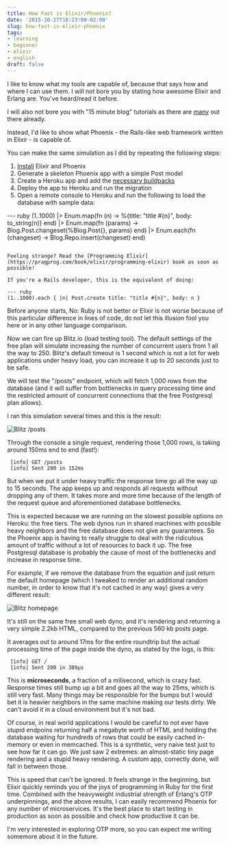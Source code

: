 ```yaml
---
title: How Fast is Elixir/Phoenix?
date: '2015-10-27T16:23:00-02:00'
slug: how-fast-is-elixir-phoenix
tags:
- learning
- beginner
- elixir
- english
draft: false
---
```


I like to know what my tools are capable of, because that says how and where I can use them. I will not bore you by stating how awesome Elixir and Erlang are. You've heard/read it before.

I will also not bore you with "15 minute blog" tutorials as there are [many](https://medium.com/@diamondgfx/introduction-fe138ac6079d#.iemenrs71) out there already.

Instead, I'd like to show what Phoenix - the Rails-like web framework written in Elixir - is capable of.

You can make the same simulation as I did by repeating the following steps:

1. [Install](http://www.phoenixframework.org/docs/installation) Elixir and Phoenix
2. Generate a skeleton Phoenix app with a simple Post model
3. Create a Heroku app and add the [necessary buildpacks](http://www.phoenixframework.org/docs/heroku)
4. Deploy the app to Heroku and run the migration
5. Open a remote console to Heroku and run the following to load the database with sample data:

--- ruby
(1..1000) 
  |> Enum.map(fn (n) -> %{title: "title #{n}", body: to_string(n)} end)
  |> Enum.map(fn (params) -> Blog.Post.changeset(%Blog.Post{}, params) end)
  |> Enum.each(fn (changeset) -> Blog.Repo.insert(changeset) end)
```

Feeling strange? Read the [Programming Elixir](https://pragprog.com/book/elixir/programming-elixir) book as soon as possible!

If you're a Rails developer, this is the equivalent of doing:

--- ruby
(1..1000).each { |n| Post.create title: "title #{n}", body: n }
```

Before anyone starts, No: Ruby is not better or Elixir is not worse because of this particular difference in lines of code, do not let this illusion fool you here or in any other language comparison.

Now we can fire up Blitz.io (load testing tool). The default settings of the free plan will simulate increasing the number of concurrent users from 1 all the way to 250. Blitz's default timeout is 1 second which is not a lot for web applications under heavy load, you can increase it up to 20 seconds just to be safe.

We will test the "/posts" endpoint, which will fetch 1,000 rows from the database (and it will suffer from bottlenecks in query processing time and the restricted amount of concurrent connections that the free Postgresql plan allows).

I ran this simulation several times and this is the result:

![Blitz /posts](https://akitaonrails.s3.amazonaws.com/assets/image_asset/image/521/Screen_Shot_2015-10-27_at_15.57.30.png)

Through the console a single request, rendering those 1,000 rows, is taking around 150ms end to end (fast!):

```
 [info] GET /posts
 [info] Sent 200 in 152ms
```

But when we put it under heavy traffic the response time go all the way up to 15 seconds. The app keeps up and responds all requests without dropping any of them. It takes more and more time because of the length of the request queue and aforementioned database bottlenecks.

This is expected because we are running on the slowest possible options on Heroku: the free tiers. The web dynos run in shared machines with possible heavy neighbors and the free database does not give any guarantees. So the Phoenix app is having to really struggle to deal with the ridiculous amount of traffic without a lot of resources to back it up. The free Postgresql database is probably the cause of most of the bottlenecks and increase in response time.

For example, if we remove the database from the equation and just return the default homepage (which I tweaked to render an additional random number, in order to know that it's not cached in any way) gives a very different result:

![Blitz homepage](https://akitaonrails.s3.amazonaws.com/assets/image_asset/image/522/Screen_Shot_2015-10-27_at_16.08.07.png)

It's still on the same free small web dyno, and it's rendering and returning a very simple 2.2kb HTML, compared to the previous 560 kb posts page.

It averages out to around 17ms for the entire roundtrip but the actual processing time of the page inside the dyno, as stated by the logs, is this:

```
 [info] GET /
 [info] Sent 200 in 389µs
```

This is **microseconds**, a fraction of a milisecond, which is crazy fast. Response times still bump up a bit and goes all the way to 25ms, which is still very fast. Many things may be responsible for the bumps but I would bet it is heavier neighbors in the same machine making our tests dirty. We can't avoid it in a cloud environment but it's not bad.

Of course, in real world applications I would be careful to not ever have stupid endpoins returning half a megabyte worth of HTML and holding the database waiting for hundreds of rows that could be easily cached in-memory or even in memcached. This is a synthetic, very naive test just to see how far it can go. We just saw 2 extremes: an almost-static tiny page rendering and a stupid heavy rendering. A custom app, correctly done, will fall in between those.

This is speed that can't be ignored. It feels strange in the beginning, but Elixir quickly reminds you of the joys of programming in Ruby for the first time. Combined with the heavyweight industrial strength of Erlang's OTP underpinnings, and the above results, I can easily recommend Phoenix for any number of microservices. It's the best place to start testing in production as soon as possible and check how productive it can be.

I'm very interested in exploring OTP more, so you can expect me writing somemore about it in the future.
